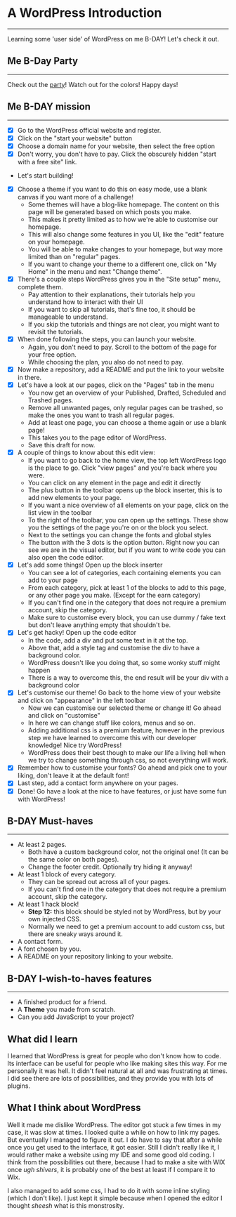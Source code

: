 # A WordPress Introduction
***

Learning some 'user side' of WordPress on me B-DAY! Let's check it out.

## Me B-Day Party
***

Check out the [party](https://zenosbdayparty.wordpress.com/)! Watch out for the colors! Happy days!

## Me B-DAY mission
***

- [x] Go to the WordPress official website and register.
- [x] Click on the "start your website" button
- [x] Choose a domain name for your website, then select the free option
- [x] Don't worry, you don't have to pay. Click the obscurely hidden "start with a free site" link.
- Let's start building!
- [x] Choose a theme if you want to do this on easy mode, use a blank canvas if you want more of a challenge!
  - Some themes will have a blog-like homepage. The content on this page will be generated based on which posts you make.
  - This makes it pretty limited as to how we're able to customise our homepage.
  - This will also change some features in you UI, like the "edit" feature on your homepage.
  - You will be able to make changes to your homepage, but way more limited than on "regular" pages.
  - If you want to change your theme to a different one, click on "My Home" in the menu and next "Change theme".
- [x] There's a couple steps WordPress gives you in the "Site setup" menu, complete them.
  - Pay attention to their explanations, their tutorials help you understand how to interact with their UI
  - If you want to skip all tutorials, that's fine too, it should be manageable to understand.
  - If you skip the tutorials and things are not clear, you might want to revisit the tutorials.
- [x] When done following the steps, you can launch your website.
  - Again, you don't need to pay. Scroll to the bottom of the page for your free option.
  - While choosing the plan, you also do not need to pay.
- [x] Now make a repository, add a README and put the link to your website in there.
- [x] Let's have a look at our pages, click on the "Pages" tab in the menu
  - You now get an overview of your Published, Drafted, Scheduled and Trashed pages.
  - Remove all unwanted pages, only regular pages can be trashed, so make the ones you want to trash all regular pages.
  - Add at least one page, you can choose a theme again or use a blank page!
  - This takes you to the page editor of WordPress.
  - Save this draft for now.
- [x] A couple of things to know about this edit view:
  - If you want to go back to the home view, the top left WordPress logo is the place to go. Click "view pages" and you're back where you were.
  - You can click on any element in the page and edit it directly
  - The plus button in the toolbar opens up the block inserter, this is to add new elements to your page.
  - If you want a nice overview of all elements on your page, click on the list view in the toolbar
  - To the right of the toolbar, you can open up the settings. These show you the settings of the page you're on or the block you select.
  - Next to the settings you can change the fonts and global styles
  - The button with the 3 dots is the option button. Right now you can see we are in the visual editor, but if you want to write code you can also open the code editor.
- [x] Let's add some things! Open up the block inserter
  - You can see a lot of categories, each containing elements you can add to your page
  - From each category, pick at least 1 of the blocks to add to this page, or any other page you make. (Except for the earn category)
  - If you can't find one in the category that does not require a premium account, skip the category.
  - Make sure to customise every block, you can use dummy / fake text but don't leave anything empty that shouldn't be.
- [x] Let's get hacky! Open up the code editor
  - In the code, add a div and put some text in it at the top.
  - Above that, add a style tag and customise the div to have a background color.
  - WordPress doesn't like you doing that, so some wonky stuff might happen
  - There is a way to overcome this, the end result will be your div with a background color
- [x] Let's customise our theme! Go back to the home view of your website and click on "appearance" in the left toolbar
  - Now we can customise our selected theme or change it! Go ahead and click on "customise"
  - In here we can change stuff like colors, menus and so on.
  - Adding additional css is a premium feature, however in the previous step we have learned to overcome this with our developer knowledge! Nice try WordPress!
  - WordPress does their best though to make our life a living hell when we try to change something through css, so not everything will work.
- [x] Remember how to customise your fonts? Go ahead and pick one to your liking, don't leave it at the default font!
- [x] Last step, add a contact form anywhere on your pages.
- [x] Done! Go have a look at the nice to have features, or just have some fun with WordPress!

## B-DAY Must-haves
***

- At least 2 pages.
  - Both have a custom background color, not the original one! (It can be the same color on both pages).
  - Change the footer credit. Optionally try hiding it anyway!
- At least 1 block of every category.
  - They can be spread out across all of your pages.
  - If you can't find one in the category that does not require a premium account, skip the category.
- At least 1 hack block!
  - **Step 12:** this block should be styled not by WordPress, but by your own injected CSS.
  - Normally we need to get a premium account to add custom css, but there are sneaky ways around it.
- A contact form.
- A font chosen by you.
- A README on your repository linking to your website.

## B-DAY I-wish-to-haves features
***

- A finished product for a friend.
- A **Theme** you made from scratch.
- Can you add JavaScript to your project?

## What did I learn

I learned that WordPress is great for people who don't know how to code. Its interface can be useful for people who like making sites this way.
For me personally it was hell. It didn't feel natural at all and was frustrating at times. I did see there are lots of possibilities, and they provide you with lots of plugins.


## What I think about WordPress

Well it made me dislike WordPress. The editor got stuck a few times in my case, it was slow at times. I looked quite a while on how to link my pages.
But eventually I managed to figure it out. I do have to say that after a while once you get used to the interface, it got easier.
Still I didn't really like it, I would rather make a website using my IDE and some good old coding.
I think from the possibilities out there, because I had to make a site with WIX once *ugh shivers*, it is probably one of the best at least if I compare it to Wix.

I also managed to add some css, I had to do it with some inline styling (which I don't like). I just kept it simple because when I opened the editor I thought *sheesh* what is this monstrosity.